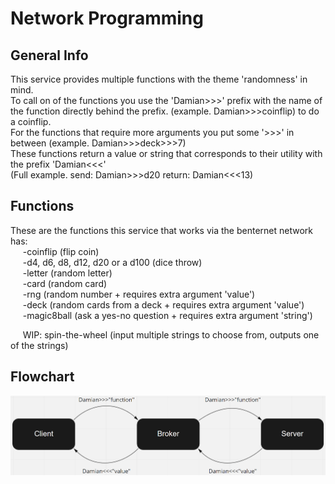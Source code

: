 # Network Programming
## General Info
This service provides multiple functions with the theme 'randomness' in mind.  
To call on of the functions you use the 'Damian>>>' prefix with the name of the function directly behind the prefix. (example. Damian>>>coinflip) to do a coinflip.  
For the functions that require more arguments you put some '>>>' in between (example. Damian>>>deck>>>7)  
These functions return a value or string that corresponds to their utility with the prefix 'Damian<<<'  
(Full example. send: Damian>>>d20  return: Damian<<<13)  
## Functions
These are the functions this service that works via the benternet network has:  
&nbsp;&nbsp;&nbsp;&nbsp;&nbsp;-coinflip  (flip coin)  
&nbsp;&nbsp;&nbsp;&nbsp;&nbsp;-d4, d6, d8, d12, d20 or a d100  (dice throw)  
&nbsp;&nbsp;&nbsp;&nbsp;&nbsp;-letter  (random letter)  
&nbsp;&nbsp;&nbsp;&nbsp;&nbsp;-card  (random card)  
&nbsp;&nbsp;&nbsp;&nbsp;&nbsp;-rng  (random number + requires extra argument 'value')  
&nbsp;&nbsp;&nbsp;&nbsp;&nbsp;-deck  (random cards from a deck + requires extra argument 'value')  
&nbsp;&nbsp;&nbsp;&nbsp;&nbsp;-magic8ball  (ask a yes-no question + requires extra argument 'string')  
  
&nbsp;&nbsp;&nbsp;&nbsp;&nbsp;WIP: spin-the-wheel (input multiple strings to choose from, outputs one of the strings)  
## Flowchart
![Flowchart](./flowchart.png)

